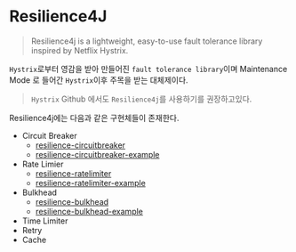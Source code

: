 # Resilience4J

> Resilience4j is a lightweight, easy-to-use fault tolerance library inspired by Netflix Hystrix.

`Hystrix`로부터 영감을 받아 만들어진 `fault tolerance library`이며 Maintenance Mode 로 들어간 `Hystrix`이후 주목을 받는 대체제이다.

> `Hystrix` Github 에서도 `Resilience4j`를 사용하기를 권장하고있다.

Resilience4j에는 다음과 같은 구현체들이 존재한다.
- Circuit Breaker
  - [resilience-circuitbreaker](resilience-circuitbreaker.md)
  - [resilience-circuitbreaker-example](resilience-circuitbreaker-example.md)
- Rate Limier
  - [resilience-ratelimiter](resilience-ratelimiter.md)
  - [resilience-ratelimiter-example](resilience-ratelimiter-example.md)
- Bulkhead
  - [resilience-bulkhead](resilience-bulkhead.md)
  - [resilience-bulkhead-example](resilience-bulkhead-example.md)
- Time Limiter
- Retry
- Cache
